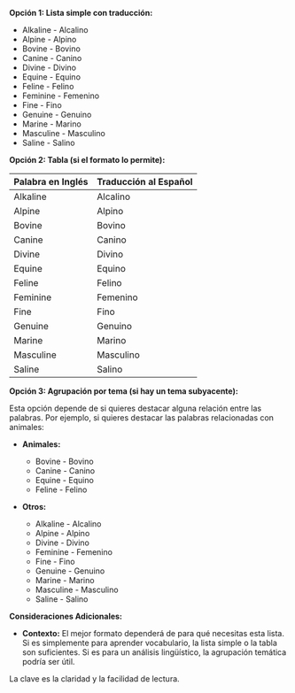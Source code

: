 

**Opción 1: Lista simple con traducción:**

*   Alkaline - Alcalino
*   Alpine - Alpino
*   Bovine - Bovino
*   Canine - Canino
*   Divine - Divino
*   Equine - Equino
*   Feline - Felino
*   Feminine - Femenino
*   Fine - Fino
*   Genuine - Genuino
*   Marine - Marino
*   Masculine - Masculino
*   Saline - Salino

**Opción 2: Tabla (si el formato lo permite):**

| Palabra en Inglés | Traducción al Español |
|---|---|
| Alkaline | Alcalino |
| Alpine | Alpino |
| Bovine | Bovino |
| Canine | Canino |
| Divine | Divino |
| Equine | Equino |
| Feline | Felino |
| Feminine | Femenino |
| Fine | Fino |
| Genuine | Genuino |
| Marine | Marino |
| Masculine | Masculino |
| Saline | Salino |

**Opción 3: Agrupación por tema (si hay un tema subyacente):**

Esta opción depende de si quieres destacar alguna relación entre las palabras.  Por ejemplo, si quieres destacar las palabras relacionadas con animales:

*   **Animales:**
    *   Bovine - Bovino
    *   Canine - Canino
    *   Equine - Equino
    *   Feline - Felino

*   **Otros:**
    *   Alkaline - Alcalino
    *   Alpine - Alpino
    *   Divine - Divino
    *   Feminine - Femenino
    *   Fine - Fino
    *   Genuine - Genuino
    *   Marine - Marino
    *   Masculine - Masculino
    *   Saline - Salino

**Consideraciones Adicionales:**

*   **Contexto:** El mejor formato dependerá de para qué necesitas esta lista.  Si es simplemente para aprender vocabulario, la lista simple o la tabla son suficientes. Si es para un análisis lingüístico, la agrupación temática podría ser útil.

La clave es la claridad y la facilidad de lectura.
